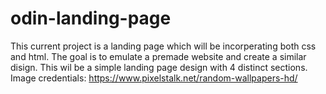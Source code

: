 # odin-landing-page

This current project is a landing page which will be incorperating both css and html. The goal is to emulate a premade website and create a similar disign. This wil be a simple landing page design with 4 distinct sections.
Image credentials: https://www.pixelstalk.net/random-wallpapers-hd/